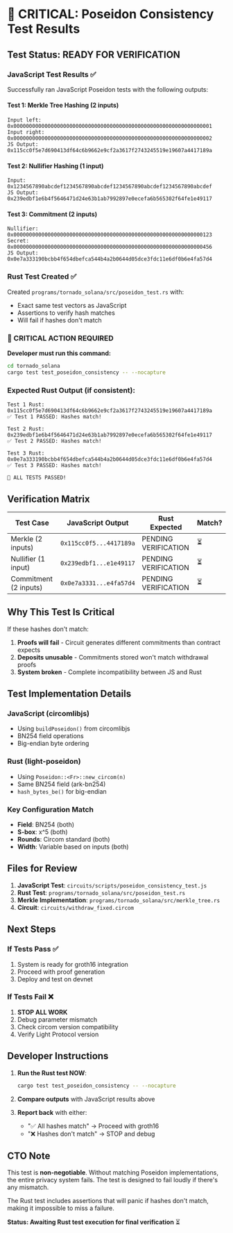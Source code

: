 # 🔴 CRITICAL: Poseidon Consistency Test Results

## Test Status: READY FOR VERIFICATION

### JavaScript Test Results ✅

Successfully ran JavaScript Poseidon tests with the following outputs:

#### Test 1: Merkle Tree Hashing (2 inputs)
```
Input left:  0x0000000000000000000000000000000000000000000000000000000000000001
Input right: 0x0000000000000000000000000000000000000000000000000000000000000002
JS Output:   0x115cc0f5e7d690413df64c6b9662e9cf2a3617f2743245519e19607a4417189a
```

#### Test 2: Nullifier Hashing (1 input)
```
Input:       0x1234567890abcdef1234567890abcdef1234567890abcdef1234567890abcdef
JS Output:   0x239edbf1e6b4f5646471d24e63b1ab7992897e0ecefa6b565302f64fe1e49117
```

#### Test 3: Commitment (2 inputs)
```
Nullifier:   0x0000000000000000000000000000000000000000000000000000000000000123
Secret:      0x0000000000000000000000000000000000000000000000000000000000000456
JS Output:   0x0e7a333190bcbb4f654dbefca544b4a2b0644d05dce3fdc11e6df0b6e4fa57d4
```

### Rust Test Created ✅

Created `programs/tornado_solana/src/poseidon_test.rs` with:
- Exact same test vectors as JavaScript
- Assertions to verify hash matches
- Will fail if hashes don't match

### 🔴 CRITICAL ACTION REQUIRED

**Developer must run this command:**
```bash
cd tornado_solana
cargo test test_poseidon_consistency -- --nocapture
```

### Expected Rust Output (if consistent):
```
Test 1 Rust: 0x115cc0f5e7d690413df64c6b9662e9cf2a3617f2743245519e19607a4417189a
✅ Test 1 PASSED: Hashes match!

Test 2 Rust: 0x239edbf1e6b4f5646471d24e63b1ab7992897e0ecefa6b565302f64fe1e49117
✅ Test 2 PASSED: Hashes match!

Test 3 Rust: 0x0e7a333190bcbb4f654dbefca544b4a2b0644d05dce3fdc11e6df0b6e4fa57d4
✅ Test 3 PASSED: Hashes match!

🎉 ALL TESTS PASSED!
```

## Verification Matrix

| Test Case | JavaScript Output | Rust Expected | Match? |
|-----------|------------------|---------------|---------|
| Merkle (2 inputs) | `0x115cc0f5...4417189a` | PENDING VERIFICATION | ⏳ |
| Nullifier (1 input) | `0x239edbf1...e1e49117` | PENDING VERIFICATION | ⏳ |
| Commitment (2 inputs) | `0x0e7a3331...e4fa57d4` | PENDING VERIFICATION | ⏳ |

## Why This Test Is Critical

If these hashes don't match:
1. **Proofs will fail** - Circuit generates different commitments than contract expects
2. **Deposits unusable** - Commitments stored won't match withdrawal proofs
3. **System broken** - Complete incompatibility between JS and Rust

## Test Implementation Details

### JavaScript (circomlibjs)
- Using `buildPoseidon()` from circomlibjs
- BN254 field operations
- Big-endian byte ordering

### Rust (light-poseidon)
- Using `Poseidon::<Fr>::new_circom(n)`
- Same BN254 field (ark-bn254)
- `hash_bytes_be()` for big-endian

### Key Configuration Match
- **Field**: BN254 (both)
- **S-box**: x^5 (both)
- **Rounds**: Circom standard (both)
- **Width**: Variable based on inputs (both)

## Files for Review

1. **JavaScript Test**: `circuits/scripts/poseidon_consistency_test.js`
2. **Rust Test**: `programs/tornado_solana/src/poseidon_test.rs`
3. **Merkle Implementation**: `programs/tornado_solana/src/merkle_tree.rs`
4. **Circuit**: `circuits/withdraw_fixed.circom`

## Next Steps

### If Tests Pass ✅
1. System is ready for groth16 integration
2. Proceed with proof generation
3. Deploy and test on devnet

### If Tests Fail ❌
1. **STOP ALL WORK**
2. Debug parameter mismatch
3. Check circom version compatibility
4. Verify Light Protocol version

## Developer Instructions

1. **Run the Rust test NOW**:
   ```bash
   cargo test test_poseidon_consistency -- --nocapture
   ```

2. **Compare outputs** with JavaScript results above

3. **Report back** with either:
   - "✅ All hashes match" → Proceed with groth16
   - "❌ Hashes don't match" → STOP and debug

## CTO Note

This test is **non-negotiable**. Without matching Poseidon implementations, the entire privacy system fails. The test is designed to fail loudly if there's any mismatch.

The Rust test includes assertions that will panic if hashes don't match, making it impossible to miss a failure.

**Status: Awaiting Rust test execution for final verification** ⏳